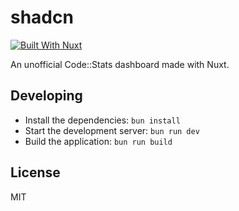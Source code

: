 # shadcn

[![Built With Nuxt][build-with-nuxt-src]][build-with-nuxt-href]

An unofficial Code::Stats dashboard made with Nuxt.

## Developing

- Install the dependencies: `bun install`
- Start the development server: `bun run dev`
- Build the application: `bun run build`

## License

MIT

[build-with-nuxt-src]: https://img.shields.io/badge/Built%20With%20Nuxt-18181B?logo=nuxt.js
[build-with-nuxt-href]: https://nuxt.com/
